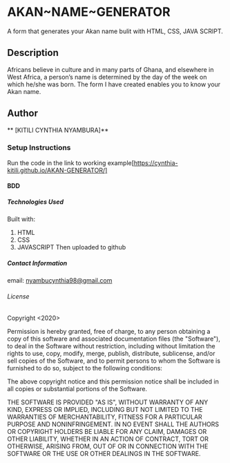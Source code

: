 # AKAN~NAME~GENERATOR

A form that generates your Akan name bulit with HTML, CSS, JAVA SCRIPT.



## Description
 Africans believe in culture and in many parts of Ghana, and elsewhere in West Africa, a person’s name is determined by the day of the week on which he/she was born. The form I have created enables you to know your Akan name.

 ## Author
 ** [KITILI CYNTHIA NYAMBURA]**

 ### Setup Instructions

Run the code in the link to working example[https://cynthia-kitili.github.io/AKAN-GENERATOR/]

#### BDD




























##### Technologies Used

Built with:
1. HTML
2. CSS
3. JAVASCRIPT
Then uploaded to github

##### Contact Information

email: nyambucynthia98@gmail.com

###### License
 
Copyright <2020> <Cynthia Kitili>

Permission is hereby granted, free of charge, to any person obtaining a copy of this software and associated documentation files (the "Software"), to deal in the Software without restriction, including without limitation the rights to use, copy, modify, merge, publish, distribute, sublicense, and/or sell copies of the Software, and to permit persons to whom the Software is furnished to do so, subject to the following conditions:

The above copyright notice and this permission notice shall be included in all copies or substantial portions of the Software.

THE SOFTWARE IS PROVIDED "AS IS", WITHOUT WARRANTY OF ANY KIND, EXPRESS OR IMPLIED, INCLUDING BUT NOT LIMITED TO THE WARRANTIES OF MERCHANTABILITY, FITNESS FOR A PARTICULAR PURPOSE AND NONINFRINGEMENT. IN NO EVENT SHALL THE AUTHORS OR COPYRIGHT HOLDERS BE LIABLE FOR ANY CLAIM, DAMAGES OR OTHER LIABILITY, WHETHER IN AN ACTION OF CONTRACT, TORT OR OTHERWISE, ARISING FROM, OUT OF OR IN CONNECTION WITH THE SOFTWARE OR THE USE OR OTHER DEALINGS IN THE SOFTWARE.




